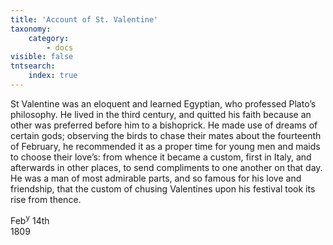 ```yaml
---
title: 'Account of St. Valentine'
taxonomy:
    category:
        - docs
visible: false
tntsearch:
    index: true
---
```


St Valentine was an eloquent and learned Egyptian, who professed Plato’s philosophy. He lived in the third century, and quitted his faith because an other was preferred before him to a bishoprick. He made use of dreams of certain gods; observing the birds to chase their mates about the fourteenth of February, he recommended it as a proper time for young men and maids to choose their love’s: from whence it became a custom, first in Italy, and afterwards in other places, to send compliments to one another on that day. He was a man of most admirable parts, and so famous for his love and friendship, that the custom of chusing Valentines upon his festival took its rise from thence.

Feb<sup>y</sup> 14th  
1809